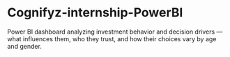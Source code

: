 # Cognifyz-internship-PowerBI
Power BI dashboard analyzing investment behavior and decision drivers —what influences them, who they trust, and how their choices vary by age and gender.
